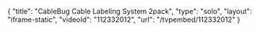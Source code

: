 {
    "title": "CableBug Cable Labeling System 2pack",
    "type": "solo",
    "layout": "iframe-static",
    "videoId": "112332012",
    "url": "\/tvpembed\/112332012"
}